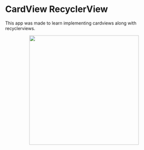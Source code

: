 # CardView RecyclerView
This app was made to learn implementing cardviews along with recyclerviews.

<p align="center">
<img src="" width="350">
</p>
